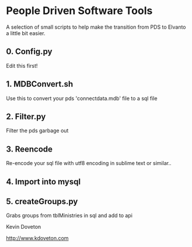 # People Driven Software Tools
A selection of small scripts to help make the transition from PDS to Elvanto a little bit easier.

## 0. Config.py
Edit this first!

## 1. MDBConvert.sh
Use this to convert your pds 'connectdata.mdb' file to a sql file

## 2. Filter.py
Filter the pds garbage out

## 3. Reencode
Re-encode your sql file with utf8 encoding in sublime text or similar..

## 4. Import into mysql

## 5. createGroups.py
Grabs groups from tblMinistries in sql and add to api





Kevin Doveton

http://www.kdoveton.com